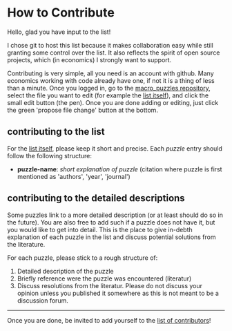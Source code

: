 # How to Contribute

Hello, glad you have input to the list!

I chose git to host this list because it makes collaboration easy while still granting some control over the list. It also reflects the spirit of open source projects, which (in economics) I strongly want to support.

Contributing is very simple, all you need is an account with github. Many economics working with code already have one, if not it is a thing of less than a minute. Once you logged in, go to the [macro_puzzles repository](https://github.com/gboehl/macro_puzzles), select the file you want to edit (for example the [list itself](https://github.com/gboehl/macro_puzzles/blob/master/README.md)), and click the small edit button (the pen). Once you are done adding or editing, just click the green 'propose file change' button at the bottom.

## contributing to the list

For the [list itself](https://github.com/gboehl/macro_puzzles/blob/master/README.md), please keep it short and precise. Each *puzzle* entry should follow the following structure:
* **puzzle-name**: *short explanation of puzzle* (citation where puzzle is first mentioned as 'authors', 'year', 'journal')

## contributing to the detailed descriptions

Some puzzles link to a more detailed description (or at least should do so in the future). You are also free to add such if a puzzle does not have it, but you would like to get into detail. This is the place to give in-debth explanation of each puzzle in the list and discuss potential solutions from the literature. 

For each puzzle, please stick to a rough structure of:
1. Detailed description of the puzzle
2. Briefly reference were the puzzle was encountered (literatur)
3. Discuss resolutions from the literatur. Please do not discuss your opinion unless you published it somewhere as this is not meant to be a discussion forum. 

---
Once you are done, be invited to add yourself to the [list of contributors](https://github.com/gboehl/macro_puzzles/blob/master/contributors.md)!
